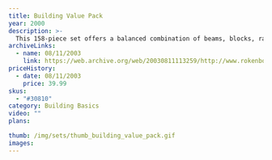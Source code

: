 ```yaml
---
title: Building Value Pack
year: 2000
description: >-
  This 158-piece set offers a balanced combination of beams, blocks, ramps, and decks to expand your current Rokenbok System at an economic price. New curved beams and curved deck plates are included.
archiveLinks:
  - name: 08/11/2003
    link: https://web.archive.org/web/20030811113259/http://www.rokenbok.com/catalog/pd_bb_building_pack.html
priceHistory:
  - date: 08/11/2003
    price: 39.99
skus:
  - "#30810"
category: Building Basics
video: ""
plans:

thumb: /img/sets/thumb_building_value_pack.gif
images:
---
```

